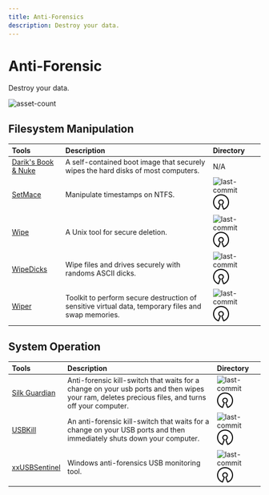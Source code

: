 ```yaml
---
title: Anti-Forensics
description: Destroy your data.
---
```


# Anti-Forensic

Destroy your data.

![asset-count](https://img.shields.io/badge/Tools%20%26%20Resources%20Available-8-A65F5F?style=for-the-badge)

## Filesystem Manipulation 

| Tools | Description | Directory |
| :--- | :--- | :--- |
| [Darik's Book & Nuke](https://sourceforge.net/projects/dban/) | A self-contained boot image that securely wipes the hard disks of most computers. | N/A |
| [SetMace](https://github.com/jschicht/SetMace) | Manipulate timestamps on NTFS. | ![last-commit](https://img.shields.io/github/last-commit/jschicht/SetMace?color=a65f5f&style=flat-square) ![opensource](../../assets/img/icons/open-source.png) |
| [Wipe](https://github.com/berke/wipe) | A Unix tool for secure deletion. | ![last-commit](https://img.shields.io/github/last-commit/berke/wipe?color=a65f5f&style=flat-square) ![opensource](../../assets/img/icons/open-source.png) |
| [WipeDicks](https://github.com/Drewsif/wipedicks) | Wipe files and drives securely with randoms ASCII dicks. | ![last-commit](https://img.shields.io/github/last-commit/Drewsif/wipedicks?color=a65f5f&style=flat-square) ![opensource](../../assets/img/icons/open-source.png) |
| [Wiper](https://github.com/r3nt0n/wiper) | Toolkit to perform secure destruction of sensitive virtual data, temporary files and swap memories. | ![last-commit](https://img.shields.io/github/last-commit/r3nt0n/wiper?color=a65f5f&style=flat-square) ![opensource](../../assets/img/icons/open-source.png) |


## System Operation

| Tools | Description | Directory |
| :--- | :--- | :--- |
| [Silk Guardian](https://github.com/NateBrune/silk-guardian) | Anti-forensic kill-switch that waits for a change on your usb ports and then wipes your ram, deletes precious files, and turns off your computer. | ![last-commit](https://img.shields.io/github/last-commit/NateBrune/silk-guardian?color=a65f5f&style=flat-square) ![opensource](../../assets/img/icons/open-source.png) |
| [USBKill](https://github.com/hephaest0s/usbkill) | An anti-forensic kill-switch that waits for a change on your USB ports and then immediately shuts down your computer. | ![last-commit](https://img.shields.io/github/last-commit/hephaest0s/usbkill?color=a65f5f&style=flat-square) ![opensource](../../assets/img/icons/open-source.png) |
| [xxUSBSentinel](https://github.com/thereisnotime/xxUSBSentinel) | Windows anti-forensics USB monitoring tool. | ![last-commit](https://img.shields.io/github/last-commit/thereisnotime/xxUSBSentinel?color=a65f5f&style=flat-square) ![opensource](../../assets/img/icons/open-source.png) |




